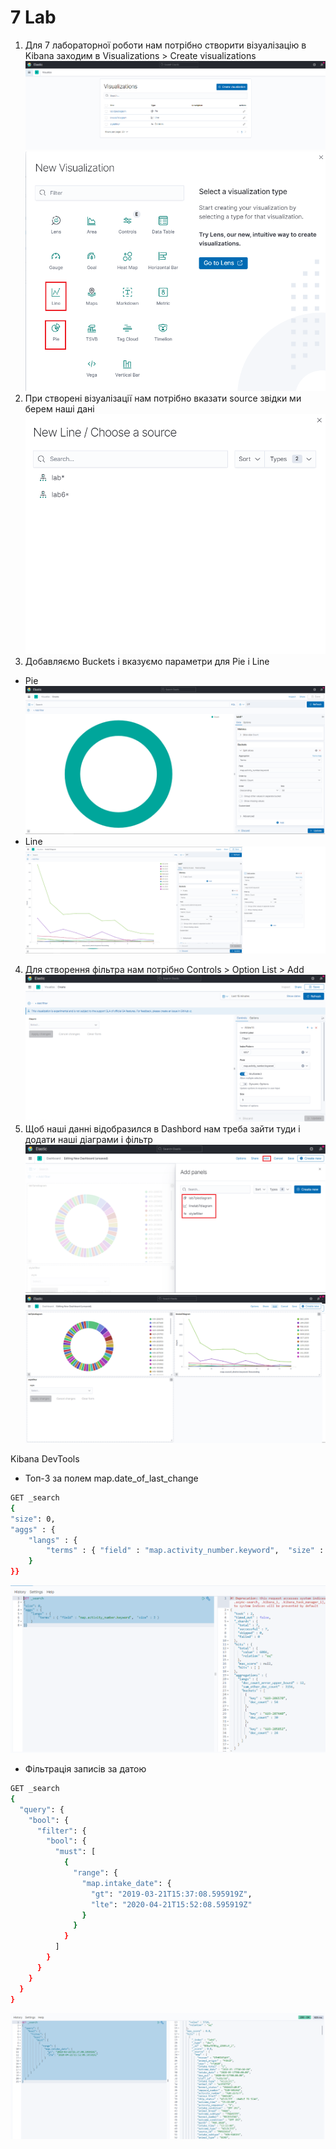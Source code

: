 # 7 Lab
  1. Для 7 лабораторної роботи нам потрібно створити візуалізацію в Kibana заходим в Visualizations > Create visualizations
  ![redis](../screen/L7_1.png)
  ![redis](../screen/L7_2.png)
  2. При створені візуалізації нам потрібно вказати source звідки ми берем наші дані
  ![redis](../screen/L7_5.png)
  3. Добавляємо Buckets і вказуємо параметри для Pie і Line
  - Pie
  ![redis](../screen/L7_6.png)
  - Line  
  ![redis](../screen/L7_7.png)
  4. Для створення фільтра нам потрібно Controls > Option List > Add
  ![redis](../screen/L7_8.png)
  5. Щоб наші данні відобразился в Dashbord нам треба зайти туди і додати наші діаграми і фільтр
  ![redis](../screen/L7_9.png)
  ![redis](../screen/L7_10.png)
  
  Kibana DevTools

  - Топ-3 за полем map.date_of_last_change
```sh
GET _search
{
"size": 0,
"aggs" : {
    "langs" : {
        "terms" : { "field" : "map.activity_number.keyword",  "size" : 3 }
    }
}}
```
![redis](../screen/L7_11.png)
  - Фільтрація записів за датою
```sh
GET _search
{
  "query": {
    "bool": {
      "filter": {
        "bool": {
          "must": [
            {
              "range": {
                "map.intake_date": {
                  "gt": "2019-03-21T15:37:08.595919Z",
                  "lte": "2020-04-21T15:52:08.595919Z"
                }
              }
            }
          ]
        }
      }
    }
  }
}
```
![redis](../screen/L7_12.png)


